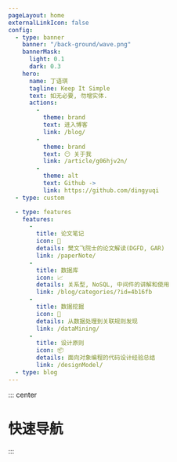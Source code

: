 ```yaml
---
pageLayout: home
externalLinkIcon: false
config:
  - type: banner
    banner: "/back-ground/wave.png"
    bannerMask:
      light: 0.1
      dark: 0.3
    hero:
      name: 丁语琪
      tagline: Keep It Simple
      text: 如无必要, 勿增实体.
      actions:
        -
          theme: brand
          text: 进入博客
          link: /blog/
        -
          theme: brand
          text: 😶 关于我
          link: /article/g06hjv2n/
        -
          theme: alt
          text: Github ->
          link: https://github.com/dingyuqi
  - type: custom

  - type: features
    features:
      -
        title: 论文笔记
        icon: 📖
        details: 樊文飞院士的论文解读(DGFD, GAR)
        link: /paperNote/
      -
        title: 数据库
        icon: 📈
        details: 关系型, NoSQL, 中间件的讲解和使用
        link: /blog/categories/?id=4b16fb
      -
        title: 数据挖掘
        icon: 📍
        details: 从数据处理到关联规则发现
        link: /dataMining/
      -
        title: 设计原则
        icon: 📦
        details: 面向对象编程的代码设计经验总结
        link: /designModel/
  - type: blog
---
```

::: center
# 快速导航
:::